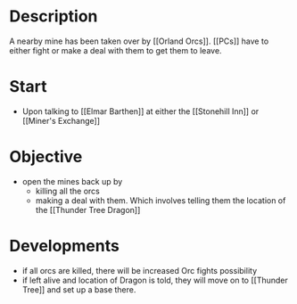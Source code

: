 # Description
A nearby mine has been taken over by [[Orland Orcs]]. [[PCs]] have to either fight or make a deal with them to get them to leave.
# Start
- Upon talking to [[Elmar Barthen]] at either the [[Stonehill Inn]] or [[Miner's Exchange]]

# Objective
- open the mines back up by
	- killing all the orcs
	- making a deal with them. Which involves telling them the location of the [[Thunder Tree Dragon]] 
# Developments
- if all orcs are killed, there will be increased Orc fights possibility
- if left alive and location of Dragon is told, they will move on to [[Thunder Tree]] and set up a base there. 